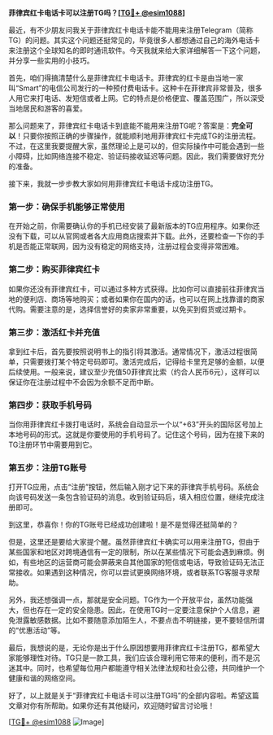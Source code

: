 **菲律宾红卡电话卡可以注册TG吗？[[TG💪+ @esim1088](https://t.me/s/esim1088)]**

最近，有不少朋友问我关于菲律宾红卡电话卡能不能用来注册Telegram（简称TG）的问题。其实这个问题还挺常见的，毕竟很多人都想通过自己的海外电话卡来注册这个全球知名的即时通讯软件。今天我就来给大家详细解答一下这个问题，并分享一些实用的小技巧。

首先，咱们得搞清楚什么是菲律宾红卡电话卡。菲律宾的红卡是由当地一家叫“Smart”的电信公司发行的一种预付费电话卡。这种卡在菲律宾非常普及，很多人用它来打电话、发短信或者上网。它的特点是价格便宜、覆盖范围广，所以深受当地居民和游客的喜爱。

那么问题来了，菲律宾红卡电话卡到底能不能用来注册TG呢？答案是：**完全可以**！只要你按照正确的步骤操作，就能顺利地用菲律宾红卡完成TG的注册流程。不过，在这里我要提醒大家，虽然理论上是可以的，但实际操作中可能会遇到一些小障碍，比如网络连接不稳定、验证码接收延迟等问题。因此，我们需要做好充分的准备。

接下来，我就一步步教大家如何用菲律宾红卡电话卡成功注册TG。

### 第一步：确保手机能够正常使用

在开始之前，你需要确认你的手机已经安装了最新版本的TG应用程序。如果你还没有下载，可以从官网或者各大应用商店搜索并下载。此外，还要检查一下你的手机是否能正常联网，因为没有稳定的网络支持，注册过程会变得非常困难。

### 第二步：购买菲律宾红卡

如果你还没有菲律宾红卡，可以通过多种方式获得。比如你可以直接前往菲律宾当地的便利店、商场等地购买；或者如果你在国内的话，也可以在网上找靠谱的商家代购。需要注意的是，选择信誉好的卖家非常重要，以免买到假货或过期卡。

### 第三步：激活红卡并充值

拿到红卡后，首先要按照说明书上的指引将其激活。通常情况下，激活过程很简单，只需要拨打某个特定号码即可。激活完成后，记得给卡里充足够的金额，以便后续使用。一般来说，建议至少充值50菲律宾比索（约合人民币6元），这样可以保证你在注册过程中不会因为余额不足而中断。

### 第四步：获取手机号码

当你用菲律宾红卡拨打电话时，系统会自动显示一个以“+63”开头的国际区号加上本地号码的形式。这就是你要使用的手机号码了。记住这个号码，因为在接下来的TG注册环节中需要用到它。

### 第五步：注册TG账号

打开TG应用，点击“注册”按钮，然后输入刚才记下来的菲律宾手机号码。系统会向该号码发送一条包含验证码的消息。收到验证码后，填入相应位置，继续完成注册即可。

到这里，恭喜你！你的TG账号已经成功创建啦！是不是觉得还挺简单的？

但是，这里还是要给大家提个醒。虽然菲律宾红卡确实可以用来注册TG，但由于某些国家和地区对跨境通信有一定的限制，所以在某些情况下可能会遇到麻烦。例如，有些地区的运营商可能会屏蔽来自其他国家的短信或电话，导致验证码无法正常接收。如果遇到这种情况，你可以尝试更换网络环境，或者联系TG客服寻求帮助。

另外，我还想强调一点，那就是安全问题。TG作为一个开放平台，虽然功能强大，但也存在一定的安全隐患。因此，在使用TG时一定要注意保护个人信息，避免泄露敏感数据。比如不要随意添加陌生人，不要点击不明链接，更不要轻信所谓的“优惠活动”等。

最后，我想说的是，无论你是出于什么原因想要用菲律宾红卡注册TG，都希望大家能够理性对待。TG只是一款工具，我们应该合理利用它带来的便利，而不是沉迷其中。同时，也希望每位用户都能遵守相关法律法规和社会公德，共同维护一个健康和谐的网络空间。

好了，以上就是关于“菲律宾红卡电话卡可以注册TG吗”的全部内容啦。希望这篇文章对你有所帮助。如果你还有其他疑问，欢迎随时留言讨论哦！

[[TG💪+ @esim1088](https://t.me/s/esim1088) ![Image](https://i.postimg.cc/4NQfJmqS/Snipaste-2025-05-13-00-14-12.png)]